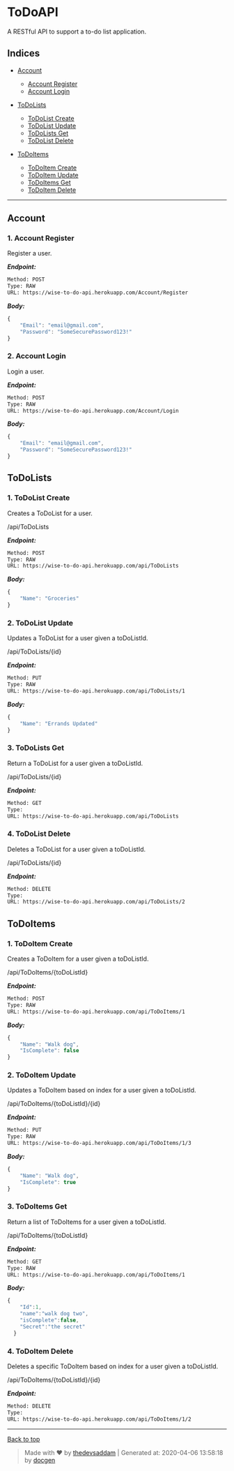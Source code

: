 
# ToDoAPI

A RESTful API to support a to-do list application.

## Indices

* [Account](#account)

  * [Account Register](#1-account-register)
  * [Account Login](#2-account-login)

* [ToDoLists](#todolists)

  * [ToDoList Create](#1-todolist-create)
  * [ToDoList Update](#2-todolist-update)
  * [ToDoLists Get](#3-todolists-get)
  * [ToDoList Delete](#4-todolist-delete)

* [ToDoItems](#todoitems)

  * [ToDoItem Create](#1-todoitem-create)
  * [ToDoItem Update](#2-todoitem-update)
  * [ToDoItems Get](#3-todoitems-get)
  * [ToDoItem Delete](#4-todoitem-delete)


--------


## Account



### 1. Account Register


Register a user.


***Endpoint:***

```bash
Method: POST
Type: RAW
URL: https://wise-to-do-api.herokuapp.com/Account/Register
```



***Body:***

```js        
{
	"Email": "email@gmail.com",
	"Password": "SomeSecurePassword123!"
}
```



### 2. Account Login


Login a user.


***Endpoint:***

```bash
Method: POST
Type: RAW
URL: https://wise-to-do-api.herokuapp.com/Account/Login
```



***Body:***

```js        
{
	"Email": "email@gmail.com",
	"Password": "SomeSecurePassword123!"
}
```



## ToDoLists



### 1. ToDoList Create


Creates a ToDoList for a user.

/api/ToDoLists 



***Endpoint:***

```bash
Method: POST
Type: RAW
URL: https://wise-to-do-api.herokuapp.com/api/ToDoLists
```



***Body:***

```js        
{
	"Name": "Groceries"
}
```



### 2. ToDoList Update


Updates a ToDoList for a user given a toDoListId.

/api/ToDoLists/{id}


***Endpoint:***

```bash
Method: PUT
Type: RAW
URL: https://wise-to-do-api.herokuapp.com/api/ToDoLists/1
```



***Body:***

```js        
{
	"Name": "Errands Updated"
}
```



### 3. ToDoLists Get


Return a ToDoList for a user given a toDoListId.

/api/ToDoLists/{id}


***Endpoint:***

```bash
Method: GET
Type: 
URL: https://wise-to-do-api.herokuapp.com/api/ToDoLists
```



### 4. ToDoList Delete


Deletes a ToDoList for a user given a toDoListId.

/api/ToDoLists/{id}


***Endpoint:***

```bash
Method: DELETE
Type: 
URL: https://wise-to-do-api.herokuapp.com/api/ToDoLists/2
```



## ToDoItems



### 1. ToDoItem Create


Creates a ToDoItem for a user given a toDoListId.

/api/ToDoItems/{toDoListId}


***Endpoint:***

```bash
Method: POST
Type: RAW
URL: https://wise-to-do-api.herokuapp.com/api/ToDoItems/1
```



***Body:***

```js        
{
	"Name": "Walk dog",
	"IsComplete": false
}
```



### 2. ToDoItem Update


Updates a ToDoItem based on index for a user given a toDoListId.

/api/ToDoItems/{toDoListId}/{id}


***Endpoint:***

```bash
Method: PUT
Type: RAW
URL: https://wise-to-do-api.herokuapp.com/api/ToDoItems/1/3
```



***Body:***

```js        
{
	"Name": "Walk dog",
	"IsComplete": true
}
```



### 3. ToDoItems Get


Return a list of ToDoItems for a user given a toDoListId.

/api/ToDoItems/{toDoListId}


***Endpoint:***

```bash
Method: GET
Type: RAW
URL: https://wise-to-do-api.herokuapp.com/api/ToDoItems/1
```



***Body:***

```js        
{
	"Id":1,
    "name":"walk dog two",
    "isComplete":false,
    "Secret":"the secret"
  }
```



### 4. ToDoItem Delete


Deletes a specific ToDoItem based on index for a user given a toDoListId.

/api/ToDoItems/{toDoListId}/{id}


***Endpoint:***

```bash
Method: DELETE
Type: 
URL: https://wise-to-do-api.herokuapp.com/api/ToDoItems/1/2
```



---
[Back to top](#todoapi)
> Made with &#9829; by [thedevsaddam](https://github.com/thedevsaddam) | Generated at: 2020-04-06 13:58:18 by [docgen](https://github.com/thedevsaddam/docgen)
